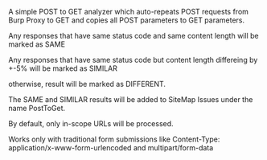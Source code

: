 A simple POST to GET analyzer which auto-repeats POST requests from Burp Proxy to GET and copies all POST parameters to GET parameters.

Any responses that have same status code and same content length will be marked as SAME 

Any responses that have same status code but content length differeing by +-5% will be marked as SIMILAR

otherwise, result will be marked as DIFFERENT.

The SAME and SIMILAR results will be added to SiteMap Issues under the name PostToGet.

By default, only in-scope URLs will be processed.

Works only with traditional form submissions like Content-Type: application/x-www-form-urlencoded and multipart/form-data
